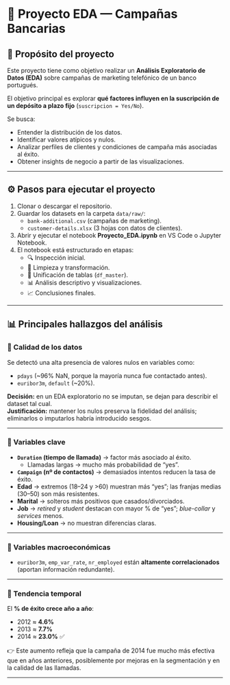 # 📄 Proyecto EDA — Campañas Bancarias

## 📌 Propósito del proyecto
Este proyecto tiene como objetivo realizar un **Análisis Exploratorio de Datos (EDA)** sobre campañas de marketing telefónico de un banco portugués.  

El objetivo principal es explorar **qué factores influyen en la suscripción de un depósito a plazo fijo** (`suscripcion = Yes/No`).  

Se busca:  
- Entender la distribución de los datos.  
- Identificar valores atípicos y nulos.  
- Analizar perfiles de clientes y condiciones de campaña más asociadas al éxito.  
- Obtener insights de negocio a partir de las visualizaciones.  

---

## ⚙️ Pasos para ejecutar el proyecto
1. Clonar o descargar el repositorio.  
2. Guardar los datasets en la carpeta `data/raw/`:  
   - `bank-additional.csv` (campañas de marketing).  
   - `customer-details.xlsx` (3 hojas con datos de clientes).  
3. Abrir y ejecutar el notebook **Proyecto_EDA.ipynb** en VS Code o Jupyter Notebook.  
4. El notebook está estructurado en etapas:  
   - 🔍 Inspección inicial.  
   - 🧹 Limpieza y transformación.  
   - 🔗 Unificación de tablas (`df_master`).  
   - 📊 Análisis descriptivo y visualizaciones.  
   - 📈 Conclusiones finales.  

---

## 📊 Principales hallazgos del análisis

### 🔹 Calidad de los datos
Se detectó una alta presencia de valores nulos en variables como:  
- `pdays` (~96% NaN, porque la mayoría nunca fue contactado antes).  
- `euribor3m`, `default` (~20%).  

**Decisión:** en un EDA exploratorio no se imputan, se dejan para describir el dataset tal cual.  
**Justificación:** mantener los nulos preserva la fidelidad del análisis; eliminarlos o imputarlos habría introducido sesgos.  

---

### 🔹 Variables clave
- **`Duration` (tiempo de llamada)** → factor más asociado al éxito.  
  - Llamadas largas → mucho más probabilidad de “yes”.  
- **`Campaign` (nº de contactos)** → demasiados intentos reducen la tasa de éxito.  
- **Edad** → extremos (18–24 y >60) muestran más “yes”; las franjas medias (30–50) son más resistentes.  
- **Marital** → solteros más positivos que casados/divorciados.  
- **Job** → *retired* y *student* destacan con mayor % de “yes”; *blue-collar* y *services* menos.  
- **Housing/Loan** → no muestran diferencias claras.  

---

### 🔹 Variables macroeconómicas
- `euribor3m`, `emp_var_rate`, `nr_employed` están **altamente correlacionados** (aportan información redundante).  

---

### 🔹 Tendencia temporal
El **% de éxito crece año a año**:  
- 2012 ≈ **4.6%**  
- 2013 ≈ **7.7%**  
- 2014 ≈ **23.0%** ✅  

👉 Este aumento refleja que la campaña de 2014 fue mucho más efectiva que en años anteriores, posiblemente por mejoras en la segmentación y en la calidad de las llamadas.  

---

